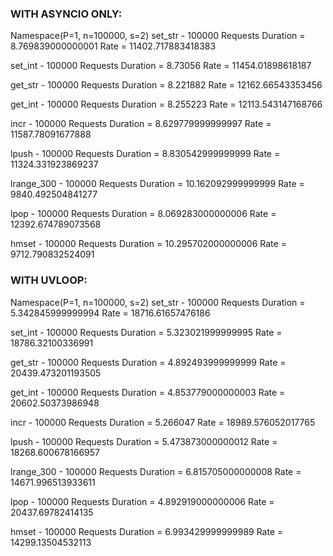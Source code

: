 ### WITH ASYNCIO ONLY:
Namespace(P=1, n=100000, s=2)
set_str - 100000 Requests
Duration  = 8.769839000000001
Rate = 11402.717883418383

set_int - 100000 Requests
Duration  = 8.73056
Rate = 11454.01898618187

get_str - 100000 Requests
Duration  = 8.221882
Rate = 12162.66543353456

get_int - 100000 Requests
Duration  = 8.255223
Rate = 12113.543147168766

incr - 100000 Requests
Duration  = 8.629779999999997
Rate = 11587.78091677888

lpush - 100000 Requests
Duration  = 8.830542999999999
Rate = 11324.331923869237

lrange_300 - 100000 Requests
Duration  = 10.162092999999999
Rate = 9840.492504841277

lpop - 100000 Requests
Duration  = 8.069283000000006
Rate = 12392.674789073568

hmset - 100000 Requests
Duration  = 10.295702000000006
Rate = 9712.790832524091

### WITH UVLOOP:
Namespace(P=1, n=100000, s=2)
set_str - 100000 Requests
Duration  = 5.342845999999994
Rate = 18716.61657476186

set_int - 100000 Requests
Duration  = 5.323021999999995
Rate = 18786.32100336991

get_str - 100000 Requests
Duration  = 4.892493999999999
Rate = 20439.473201193505

get_int - 100000 Requests
Duration  = 4.853779000000003
Rate = 20602.50373986948

incr - 100000 Requests
Duration  = 5.266047
Rate = 18989.576052017765

lpush - 100000 Requests
Duration  = 5.473873000000012
Rate = 18268.600678166957

lrange_300 - 100000 Requests
Duration  = 6.815705000000008
Rate = 14671.996513933611

lpop - 100000 Requests
Duration  = 4.892919000000006
Rate = 20437.69782414135

hmset - 100000 Requests
Duration  = 6.993429999999989
Rate = 14299.13504532113